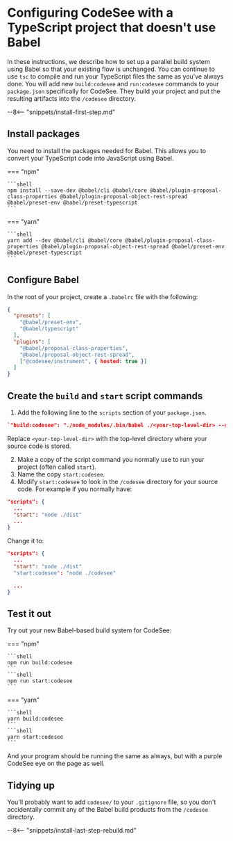 # Configuring CodeSee with a TypeScript project that doesn't use Babel

In these instructions, we describe how to set up a parallel build system using Babel so that your existing flow is unchanged. You can continue to use `tsc` to compile and run your TypeScript files the same as you've always done. You will add new `build:codesee` and `run:codesee` commands to your `package.json` specifically for CodeSee. They build your project and put the resulting artifacts into the `/codesee` directory.

--8<-- "snippets/install-first-step.md"

## Install packages

You need to install the packages needed for Babel. This allows you to convert your TypeScript code into JavaScript using Babel.

=== "npm"

    ```shell
    npm install --save-dev @babel/cli @babel/core @babel/plugin-proposal-class-properties @babel/plugin-proposal-object-rest-spread @babel/preset-env @babel/preset-typescript
    ```

=== "yarn"

    ```shell
    yarn add --dev @babel/cli @babel/core @babel/plugin-proposal-class-properties @babel/plugin-proposal-object-rest-spread @babel/preset-env @babel/preset-typescript
    ```

## Configure Babel

In the root of your project, create a `.babelrc` file with the following:

```json
{
  "presets": [
    "@babel/preset-env",
    "@babel/typescript"
  ],
  "plugins": [
    "@babel/proposal-class-properties",
    "@babel/proposal-object-rest-spread",
    ["@codesee/instrument", { hosted: true }]
  ]
}
```

## Create the `build` and `start` script commands

1. Add the following line to the `scripts` section of your `package.json`.

  ``` json
  `"build:codesee": "./node_modules/.bin/babel ./<your-top-level-dir> --out-dir ./codesee --extensions '.ts' --source-maps inline",`
  ```

  Replace `<your-top-level-dir>` with the top-level directory where your source code is stored.

2. Make a copy of the script command you normally use to run your project (often called `start`).
3. Name the copy `start:codesee`.
4. Modify `start:codesee` to look in the `/codesee` directory for your source code. 
  For example if you normally have:

  ```json
  "scripts": {
    ...
    "start": "node ./dist"
    ...
  }
  ```

  Change it to:

  ```json
  "scripts": {
    ...
    "start": "node ./dist"
    "start:codesee": "node ./codesee"

    ...
  }
  ```

## Test it out

Try out your new Babel-based build system for CodeSee:

=== "npm"

    ```shell
    npm run build:codesee
    ```
    ```shell
    npm run start:codesee
    ```

=== "yarn"

    ```shell
    yarn build:codesee
    ```
    ```shell
    yarn start:codesee
    ```


And your program should be running the same as always, but with a purple CodeSee eye on the page as well.

## Tidying up

You'll probably want to add `codesee/` to your `.gitignore` file, so you don't accidentally commit any of the Babel build products from the `/codesee` directory.

--8<-- "snippets/install-last-step-rebuild.md"

